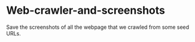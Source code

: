 # Web-crawler-and-screenshots
Save the screenshots of all the webpage that we crawled from some seed URLs.

